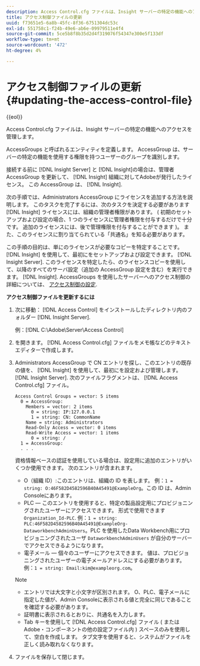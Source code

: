 ```yaml
---
description: Access Control.cfg ファイルは、Insight サーバーの特定の機能へのアクセスを管理します。
title: アクセス制御ファイルの更新
uuid: f73651e5-6a8b-45fc-8f36-6751304dc53c
exl-id: 551758c1-f24b-49e6-ab6e-09979511e4f4
source-git-commit: 5ce5b8f8b35d2d4f319076f54347e300e5f133df
workflow-type: tm+mt
source-wordcount: '472'
ht-degree: 4%

---
```


# アクセス制御ファイルの更新{#updating-the-access-control-file}

{{eol}}

Access Control.cfg ファイルは、Insight サーバーの特定の機能へのアクセスを管理します。

AccessGroups と呼ばれるエンティティを定義します。 AccessGroup は、サーバーの特定の機能を使用する権限を持つユーザーのグループを識別します。

接続する前に [!DNL Insight Server] と [!DNL Insight]の場合は、管理者 AccessGroup を更新して、 [!DNL Insight] 組織に対してAdobeが発行したライセンス。 この AccessGroup は、 [!DNL Insight].

次の手順では、Administrators AccessGroup にライセンスを追加する方法を説明します。 このタスクを完了するには、次のタスクを決定する必要があります [!DNL Insight] ライセンスには、組織の管理者権限があります。 ( 初期のセットアップおよび設定の場合、1 つのライセンスに管理者権限を付与するだけで十分です。 追加のライセンスには、後で管理権限を付与することができます )。 また、このライセンスに割り当てられている「共通名」を知る必要があります。

この手順の目的は、単にのライセンスが必要なコピーを特定することです。 [!DNL Insight] を使用して、最初にをセットアップおよび設定できます。 [!DNL Insight Server]. このライセンスを特定したら、のライセンスコピーを使用して、以降のすべてのサーバ設定（追加の AccessGroup 設定を含む）を実行できます。 [!DNL Insight]. AccessGroups を使用したサーバーへのアクセス制御の詳細については、 [アクセス制御の設定](../../../../home/c-inst-svr/c-admin-inst-svr/c-config-acs-ctrl/c-config-acs-ctrl.md#concept-ac385e870dbe4b57a72bf7266b60f93d).

**アクセス制御ファイルを更新するには**

1. 次に移動： [!DNL Access Control] をインストールしたディレクトリ内のフォルダー [!DNL Insight Server].

   例：[!DNL C:\Adobe\Server\Access Control]

1. を開きます。 [!DNL Access Control.cfg] ファイルをメモ帳などのテキストエディターで作成します。
1. Administrators AccessGroup で CN エントリを探し、このエントリの既存の値を、 [!DNL Insight] を使用して、最初にを設定および管理します。 [!DNL Insight Server]. 次のファイルフラグメントは、 [!DNL Access Control.cfg] ファイル。

   ```
   Access Control Groups = vector: 5 items 
     0 = AccessGroup: 
       Members = vector: 2 items 
         0 = string: IP:127.0.0.1 
         1 = string: CN: CommonName 
       Name = string: Administrators 
       Read-Only Access = vector: 0 items 
       Read-Write Access = vector: 1 items 
         0 = string: / 
     1 = AccessGroup: 
     . . . 
   ```

   資格情報ベースの認証を使用している場合は、設定用に追加のエントリがいくつか使用できます。 次のエントリが含まれます。

   * O（組織 ID）:このエントリは、組織の ID を表します。 例：`1 = string: O:46F582D4582596B40A45491@ExampleOrg`。この ID は、Admin Consoleにあります。
   * PLC — このエントリを使用すると、特定の製品設定用にプロビジョニングされたユーザーにアクセスできます。 形式で使用できます `Organization_Id-PLC`. 例：`1 = string: PLC:46F582D4582596B40A45491@ExampleOrg-DataworkbenchAdminUsers`。PLC を使用したData Workbench用にプロビジョニングされたユーザ `DataworkbenchAdminUsers` が自分のサーバーでアクセスできるようになります。
   * 電子メール — 個々のユーザーにアクセスできます。 値は、プロビジョニングされたユーザーの電子メールアドレスにする必要があります。 例：`1 = string: Email:kim@exampleorg.com`。

   >[!NOTE]
   >
   >
   >    
   >    
   >    * エントリでは大文字と小文字が区別されます。 O、PLC、電子メールに指定した値が、Admin Consoleに表示される値と完全に同じであることを確認する必要があります。
   >    * 証明書に表示されるとおりに、共通名を入力します。
   >    * Tab キーを使用して [!DNL Access Control.cfg] ファイル ( またはAdobe・コンポーネントの他の設定ファイル内 ) スペースのみを使用して、空白を作成します。 タブ文字を使用すると、システムがファイルを正しく読み取れなくなります。


1. ファイルを保存して閉じます。
